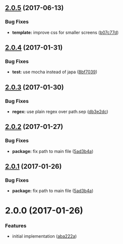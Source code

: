 <a name="2.0.5"></a>
## [2.0.5](https://github.com/poppinss/youch/compare/v2.0.4...v2.0.5) (2017-06-13)


### Bug Fixes

* **template:** improve css for smaller screens ([b07c77d](https://github.com/poppinss/youch/commit/b07c77d))



<a name="2.0.4"></a>
## [2.0.4](https://github.com/poppinss/youch/compare/v2.0.3...v2.0.4) (2017-01-31)


### Bug Fixes

* **test:** use mocha instead of japa ([8bf7039](https://github.com/poppinss/youch/commit/8bf7039))



<a name="2.0.3"></a>
## [2.0.3](https://github.com/poppinss/youch/compare/v2.0.2...v2.0.3) (2017-01-30)


### Bug Fixes

* **regex:** use plain regex over path.sep ([db3e2dc](https://github.com/poppinss/youch/commit/db3e2dc))



<a name="2.0.2"></a>
## [2.0.2](https://github.com/poppinss/youch/compare/v2.0.0...v2.0.2) (2017-01-27)


### Bug Fixes

* **package:** fix path to main file ([5ad3b4a](https://github.com/poppinss/youch/commit/5ad3b4a))



<a name="2.0.1"></a>
## [2.0.1](https://github.com/poppinss/youch/compare/v2.0.0...v2.0.1) (2017-01-26)


### Bug Fixes

* **package:** fix path to main file ([5ad3b4a](https://github.com/poppinss/youch/commit/5ad3b4a))



<a name="2.0.0"></a>
# 2.0.0 (2017-01-26)


### Features

* initial implementation ([aba222a](https://github.com/poppinss/youch/commit/aba222a))



